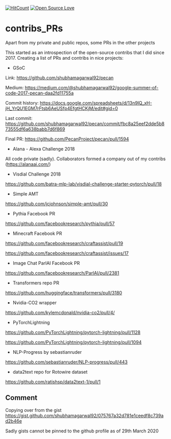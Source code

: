 [![HitCount](http://hits.dwyl.io/shubhamagarwal92/contribs_PRs.svg)](http://hits.dwyl.io/shubhamagarwal92/contribs_PRs) [![Open Source Love](https://badges.frapsoft.com/os/v1/open-source.png?v=103)](https://github.com/ellerbrock/open-source-badges/)


# contribs_PRs
Apart from my private and public repos, some PRs in the other projects

This started as an introspection of the open-source contribs that I did since 2017. Creating a list of PRs and contribs in nice projects:

- GSoC

Link: https://github.com/shubhamagarwal92/pecan

Medium: https://medium.com/@shubhamagarwal92/google-summer-of-code-2017-pecan-daa2fd11755a

Commit history: https://docs.google.com/spreadsheets/d/13n9lQ_xH-jH_YrQU1EGM7rFtsb6AeUSfp4EfgtHCKjM/edit#gid=0

Last commit: https://github.com/shubhamagarwal92/pecan/commit/fbc8a25eef2dde5b873555df6a638babb7d6f869

Final PR: https://github.com/PecanProject/pecan/pull/1594

- Alana - Alexa Challenge 2018

All code private (sadly). Collaborators formed a company out of my contribs (https://alanaai.com/) 

- Visdial Challenge 2018

https://github.com/batra-mlp-lab/visdial-challenge-starter-pytorch/pull/18

- Simple AMT

https://github.com/jcjohnson/simple-amt/pull/30

- Pythia Facebook PR

https://github.com/facebookresearch/pythia/pull/57

- Minecraft Facebook PR

https://github.com/facebookresearch/craftassist/pull/19

https://github.com/facebookresearch/craftassist/issues/17

- Image Chat ParlAI Facebook PR

https://github.com/facebookresearch/ParlAI/pull/2381

- Transformers repo PR

https://github.com/huggingface/transformers/pull/3180

- Nvidia-CO2 wrapper

https://github.com/kylemcdonald/nvidia-co2/pull/4/

- PyTorchLightning

https://github.com/PyTorchLightning/pytorch-lightning/pull/1128

https://github.com/PyTorchLightning/pytorch-lightning/pull/1094

- NLP-Progress by sebastianruder

https://github.com/sebastianruder/NLP-progress/pull/443

- data2text repo for Rotowire dataset

https://github.com/ratishsp/data2text-1/pull/1


## Comment

Copying over from the gist https://gist.github.com/shubhamagarwal92/075767a32d781e1ceedf8c739ad2b46e

Sadly gists cannot be pinned to the github profile as of 29th March 2020



